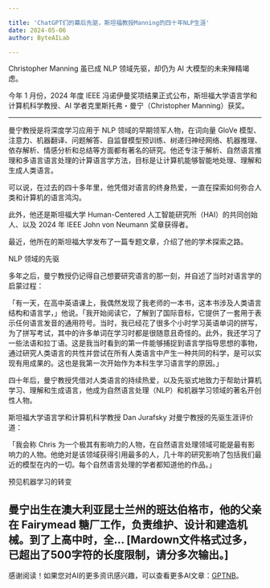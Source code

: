 ```yaml
---

title: 'ChatGPT们的幕后先驱，斯坦福教授Manning的四十年NLP生涯'
date: 2024-05-06
author: ByteAILab

---
```


Christopher Manning 虽已成 NLP 领域先驱，却仍为 AI 大模型的未来殚精竭虑。

今年 1 月份，2024 年度 IEEE 冯诺伊曼奖项结果正式公布，斯坦福大学语言学和计算机科学教授、AI 学者克里斯托弗・曼宁（Christopher Manning）获奖。

---


曼宁教授是将深度学习应用于 NLP 领域的早期领军人物，在词向量 GloVe 模型、注意力、机器翻译、问题解答、自监督模型预训练、树递归神经网络、机器推理、依存解析、情感分析和总结等方面都有著名的研究。他还专注于解析、自然语言推理和多语言语言处理的计算语言学方法，目标是让计算机能够智能地处理、理解和生成人类语言。

可以说，在过去的四十多年里，他凭借对语言的终身热爱，一直在探索如何弥合人类和计算机的语言鸿沟。

此外，他还是斯坦福大学 Human-Centered 人工智能研究所（HAI）的共同创始人、以及 2024 年 IEEE John von Neumann 奖章获得者。

最近，他所在的斯坦福大学发布了一篇专题文章，介绍了他的学术探索之路。

NLP 领域的先驱

多年之后，曼宁教授仍记得自己想要研究语言的那一刻，并自述了当时对语言学的启蒙过程：

「有一天，在高中英语课上，我偶然发现了我老师的一本书，这本书涉及人类语言结构和语言学，」他说。「我开始阅读它，了解到了国际音标，它提供了一套用于表示任何语言发音的通用符号。当时，我已经花了很多个小时学习英语单词的拼写，为了拼写考试，其中的许多单词在学习时都是很随意且奇怪的。此外，我还学习了一些法语和拉丁语。这是我当时看到的第一件能够捕捉到语言学指导思想的事物，通过研究人类语言的共性并尝试在所有人类语言中产生一种共同的科学，是可以实现有用成果的。这也是我第一次开始作为本科生学习语言学的原因。」

四十年后，曼宁教授凭借对人类语言的持续热爱，以及先驱式地致力于帮助计算机学习、理解和生成语言，他成为自然语言处理（NLP）和机器学习领域的著名开创性人物。

斯坦福大学语言学和计算机科学教授 Dan Jurafsky 对曼宁教授的先驱生涯评价道：

「我会称 Chris 为一个极其有影响力的人物，在自然语言处理领域可能是最有影响力的人物。他绝对是该领域获得引用最多的人，几十年的研究影响了包括我们最近的模型在内的一切。每个自然语言处理的学者都知道他的作品。」

预见机器学习的转变

曼宁出生在澳大利亚昆士兰州的班达伯格市，他的父亲在 Fairymead 糖厂工作，负责维护、设计和建造机械。到了上高中时，全...
[Mardown文件格式过多，已超出了500字符的长度限制，请分多次输出。]
---
感谢阅读！如果您对AI的更多资讯感兴趣，可以查看更多AI文章：[GPTNB](https://gptnb.com)。
